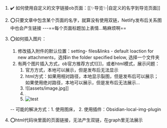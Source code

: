 1. ✔️ 如何使用自定义的文字链接ob页面：[[✨导览✨|自定义的名字到导览页面]]
2. ⭕只要文章中包含某个页面的名字，就算没有使用双链，Netlify发布后关系图中也会产生链接 ---==每个页面标题加上表情...略麻烦啊==
3. ⭕如何插入图片：
	1. 修改插入附件的默认位置：setting- files&links - default loaction for new attachments，选择in the folder specified below, 选择一个文件夹
	2. 有两个图片插入方式，ob官方推荐方式![[]]，或者html模式，展示问题：
		1. 官方方式，本地可以展示，但是发布后无法显示
		2. html方式：如果用相对路径，本地显示裂图，但是发布后可以展示；如果使用绝对路径，本地可以展示，但是发布后无法展示... 
		3.  ![[assets/image.jpg]]
		4. <img src="\assets\image.jpg" style="zoom: 10%"/>
		5. ![test](https://www.notion.so/Life-Wiki-178a97ac39004465af1a32ad30d88375#7bdcd3cffa454ce8aaeef25959833d6b)
	
	 -- 可能的解决方式：1. 使用图床， 2. 使用插件：Obsidian-local-img-plugin
3. ⭕html代码块里面的页面链接，无法产生双链，在graph里无法展示